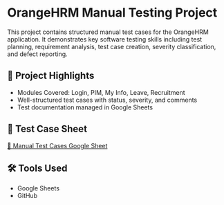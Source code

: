# OrangeHRM Manual Testing Project

This project contains structured manual test cases for the OrangeHRM application. It demonstrates key software testing skills including test planning, requirement analysis, test case creation, severity classification, and defect reporting.

## 📌 Project Highlights
- Modules Covered: Login, PIM, My Info, Leave, Recruitment
- Well-structured test cases with status, severity, and comments
- Test documentation managed in Google Sheets

## 🔗 Test Case Sheet
[📄 Manual Test Cases Google Sheet](https://docs.google.com/spreadsheets/d/1O1O87avkgSs3ZdvtcamMpCF6IsE4bQhasF79_kQpouo/edit?usp=sharing)

## 🛠️ Tools Used
- Google Sheets
- GitHub
